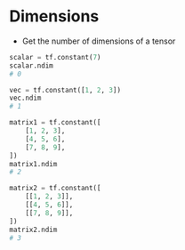 # Dimensions

- Get the number of dimensions of a tensor

```python
scalar = tf.constant(7)
scalar.ndim
# 0
```

```python
vec = tf.constant([1, 2, 3])
vec.ndim
# 1
```

```python
matrix1 = tf.constant([
    [1, 2, 3],
    [4, 5, 6],
    [7, 8, 9],
])
matrix1.ndim
# 2

matrix2 = tf.constant([
    [[1, 2, 3]],
    [[4, 5, 6]],
    [[7, 8, 9]],
])
matrix2.ndim
# 3
```

